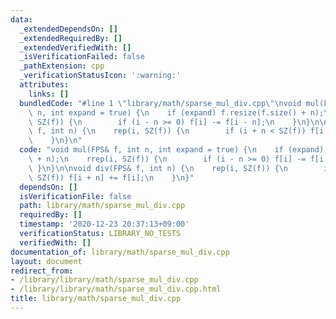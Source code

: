 ```yaml
---
data:
  _extendedDependsOn: []
  _extendedRequiredBy: []
  _extendedVerifiedWith: []
  _isVerificationFailed: false
  _pathExtension: cpp
  _verificationStatusIcon: ':warning:'
  attributes:
    links: []
  bundledCode: "#line 1 \"library/math/sparse_mul_div.cpp\"\nvoid mul(FPS& f, int\
    \ n, int expand = true) {\n    if (expand) f.resize(f.size() + n);\n    rrep(i,\
    \ SZ(f)) {\n        if (i - n >= 0) f[i] -= f[i - n];\n    }\n}\n\nvoid div(FPS&\
    \ f, int n) {\n    rep(i, SZ(f)) {\n        if (i + n < SZ(f)) f[i + n] += f[i];\n\
    \    }\n}\n"
  code: "void mul(FPS& f, int n, int expand = true) {\n    if (expand) f.resize(f.size()\
    \ + n);\n    rrep(i, SZ(f)) {\n        if (i - n >= 0) f[i] -= f[i - n];\n   \
    \ }\n}\n\nvoid div(FPS& f, int n) {\n    rep(i, SZ(f)) {\n        if (i + n <\
    \ SZ(f)) f[i + n] += f[i];\n    }\n}"
  dependsOn: []
  isVerificationFile: false
  path: library/math/sparse_mul_div.cpp
  requiredBy: []
  timestamp: '2020-12-23 20:37:13+09:00'
  verificationStatus: LIBRARY_NO_TESTS
  verifiedWith: []
documentation_of: library/math/sparse_mul_div.cpp
layout: document
redirect_from:
- /library/library/math/sparse_mul_div.cpp
- /library/library/math/sparse_mul_div.cpp.html
title: library/math/sparse_mul_div.cpp
---
```

